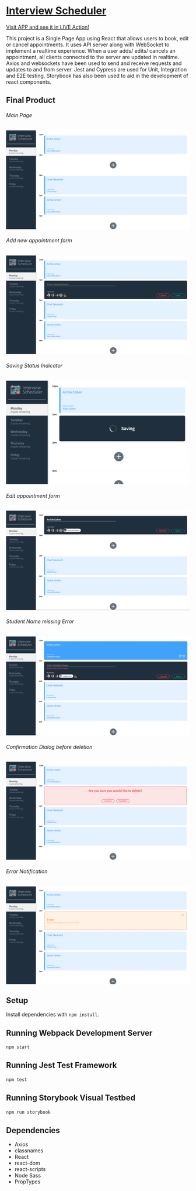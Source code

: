 # [Interview Scheduler ](https://scheduler-sdy-lhl.netlify.app/)
[Visit APP and see it in LIVE Action!](https://scheduler-sdy-lhl.netlify.app/)

This project is a Single Page App using React that allows users to book, edit or cancel appointments. It uses API server along with WebSocket to implement a realtime experience. When a user adds/ edits/ cancels an appointment, all clients connected to the server are updated in realtime. Axios and websockets have been used to send and receive requests and updates to and from server. Jest and Cypress are used for Unit, Integration and E2E testing. Storybook has also been used to aid in the  development of react components.

## Final Product

###### Main Page 
!["Main Page"](docs/MainPage.png)

###### Add new appointment form
!["Add new appointment form"](docs/AddAppointmentForm.png)

###### Saving Status Indicator
!["Saving Status Indicator"](docs/SavingStatusIndicator.png)

###### Edit appointment form
!["Edit appointment form"](docs/EditForm.png)

###### Student Name missing Error
!["Student Name missing Error"](docs/StudentNameMissing.png)

###### Confirmation Dialog before deletion
!["Confirmation Dialog before deletion"](docs/Confirmation.png)

###### Error Notification
!["Error Notification"](docs/ErrorNotification.png)

## Setup

Install dependencies with `npm install`.

## Running Webpack Development Server

```sh
npm start
```

## Running Jest Test Framework

```sh
npm test
```

## Running Storybook Visual Testbed

```sh
npm run storybook
```

## Dependencies

- Axios
- classnames
- React
- react-dom
- react-scripts
- Node Sass
- PropTypes
